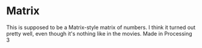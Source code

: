 # Matrix
This is supposed to be a Matrix-style matrix of numbers. I think it turned out pretty well, even though it's nothing like in the movies.
Made in Processing 3
